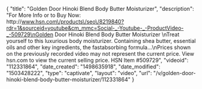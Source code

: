 {
    "title": "Golden Door Hinoki Blend Body Butter Moisturizer",
    "description": "For More Info or to Buy Now: http:\/\/www.hsn.com\/products\/seo\/8219840?rdr=1&sourceid=youtube&cm_mmc=Social-_-Youtube-_-ProductVideo-_-509729\nGolden Door Hinoki Blend Body Butter Moisturizer \nTreat yourself to this luxurious body moisturizer. Containing shea butter, essential oils and other key ingredients, the fastabsorbing formula...\nPrices shown on the previously recorded video may not represent the current price.  View hsn.com to view the current selling price. HSN Item #509729",
    "videoid": "112331864",
    "date_created": "1498635918",
    "date_modified": "1503428222",
    "type": "captivate",
    "layout": "video",
    "url": "\/v\/golden-door-hinoki-blend-body-butter-moisturizer\/112331864"
}